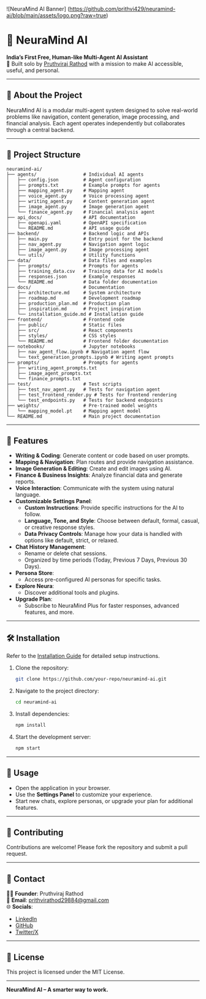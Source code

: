 ![NeuraMind AI Banner] (https://github.com/prithvi429/neuramind-ai/blob/main/assets/logo.png?raw=true)

# 🧠 NeuraMind AI

**India’s First Free, Human-like Multi-Agent AI Assistant**  
🚀 Built solo by [Pruthviraj Rathod](https://www.linkedin.com/in/rathod-pruthviraj/) with a mission to make AI accessible, useful, and personal.

---

## 📌 About the Project

NeuraMind AI is a modular multi-agent system designed to solve real-world problems like navigation, content generation, image processing, and financial analysis. Each agent operates independently but collaborates through a central backend.

---

## 📂 Project Structure

```
neuramind-ai/
├── agents/                 # Individual AI agents
│   ├── config.json         # Agent configuration
│   ├── prompts.txt         # Example prompts for agents
│   ├── mapping_agent.py    # Mapping agent
│   ├── voice_agent.py      # Voice processing agent
│   ├── writing_agent.py    # Content generation agent
│   ├── image_agent.py      # Image generation agent
│   └── finance_agent.py    # Financial analysis agent
├── api_docs/               # API documentation
│   ├── openapi.yaml        # OpenAPI specification
│   └── README.md           # API usage guide
├── backend/                # Backend logic and APIs
│   ├── main.py             # Entry point for the backend
│   ├── nav_agent.py        # Navigation agent logic
│   ├── image_agent.py      # Image processing agent
│   └── utils/              # Utility functions
├── data/                   # Data files and examples
│   ├── prompts/            # Prompts for agents
│   ├── training_data.csv   # Training data for AI models
│   ├── responses.json      # Example responses
│   └── README.md           # Data folder documentation
├── docs/                   # Documentation
│   ├── architecture.md     # System architecture
│   ├── roadmap.md          # Development roadmap
│   ├── production_plan.md  # Production plan
│   ├── inspiration.md      # Project inspiration
│   └── installation_guide.md # Installation guide
├── frontend/               # Frontend code
│   ├── public/             # Static files
│   ├── src/                # React components
│   ├── styles/             # CSS styles
│   └── README.md           # Frontend folder documentation
├── notebooks/              # Jupyter notebooks
│   ├── nav_agent_flow.ipynb # Navigation agent flow
│   └── text_generation_prompts.ipynb # Writing agent prompts
├── prompts/                # Prompts for agents
│   ├── writing_agent_prompts.txt
│   ├── image_agent_prompts.txt
│   └── finance_prompts.txt
├── test/                   # Test scripts
│   ├── test_nav_agent.py   # Tests for navigation agent
│   ├── test_frontend_render.py # Tests for frontend rendering
│   └── test_endpoints.py   # Tests for backend endpoints
├── weights/                # Pre-trained model weights
│   └── mapping_model.pt    # Mapping agent model
└── README.md               # Main project documentation
```

---

## 🚀 Features

- **Writing & Coding**: Generate content or code based on user prompts.
- **Mapping & Navigation**: Plan routes and provide navigation assistance.
- **Image Generation & Editing**: Create and edit images using AI.
- **Finance & Business Insights**: Analyze financial data and generate reports.
- **Voice Interaction**: Communicate with the system using natural language.
- **Customizable Settings Panel**:
  - **Custom Instructions**: Provide specific instructions for the AI to follow.
  - **Language, Tone, and Style**: Choose between default, formal, casual, or creative response styles.
  - **Data Privacy Controls**: Manage how your data is handled with options like default, strict, or relaxed.
- **Chat History Management**:
  - Rename or delete chat sessions.
  - Organized by time periods (Today, Previous 7 Days, Previous 30 Days).
- **Persona Store**:
  - Access pre-configured AI personas for specific tasks.
- **Explore Neura**:
  - Discover additional tools and plugins.
- **Upgrade Plan**:
  - Subscribe to NeuraMind Plus for faster responses, advanced features, and more.

---

## 🛠️ Installation

Refer to the [Installation Guide](docs/installation_guide.md) for detailed setup instructions.

1. Clone the repository:
   ```bash
   git clone https://github.com/your-repo/neuramind-ai.git
   ```
2. Navigate to the project directory:
   ```bash
   cd neuramind-ai
   ```
3. Install dependencies:
   ```bash
   npm install
   ```
4. Start the development server:
   ```bash
   npm start
   ```

---

## 📖 Usage

- Open the application in your browser.
- Use the **Settings Panel** to customize your experience.
- Start new chats, explore personas, or upgrade your plan for additional features.

---

## 🤝 Contributing

Contributions are welcome! Please fork the repository and submit a pull request.

---

## 📢 Contact

👨‍💻 **Founder**: Pruthviraj Rathod  
📧 **Email**: prithvirathod29884@gmail.com  
🌐 **Socials**:  
- [LinkedIn](https://www.linkedin.com/in/rathod-pruthviraj/)  
- [GitHub](https://github.com/prithvi429)  
- [Twitter/X](https://x.com/PrithviRathod19)

---

## 📜 License

This project is licensed under the MIT License.

---

**NeuraMind AI – A smarter way to work.**
